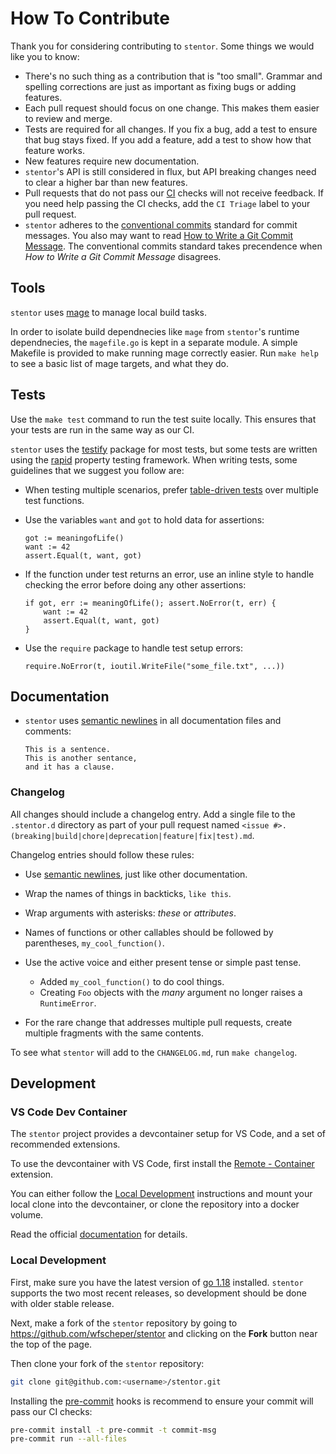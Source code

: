 # How To Contribute

Thank you for considering contributing to `stentor`.
Some things we would like you to know:

- There's no such thing as a contribution that is "too small".
  Grammar and spelling corrections are just as important as fixing bugs or adding features.
- Each pull request should focus on one change.
  This makes them easier to review and merge.
- Tests are required for all changes.
  If you fix a bug,
  add a test to ensure that bug stays fixed.
  If you add a feature,
  add a test to show how that feature works.
- New features require new documentation.
- `stentor`'s API is still considered in flux,
  but API breaking changes need to clear a higher bar than new features.
- Pull requests that do not pass our [CI] checks will not receive feedback.
  If you need help passing the CI checks,
  add the `CI Triage` label to your pull request.
- `stentor` adheres to the [conventional commits](https://www.conventionalcommits.org/en/v1.0.0/>)
  standard for commit messages.
  You also may want to read [How to Write a Git Commit Message](https://chris.beams.io/posts/git-commit/).
  The conventional commits standard
  takes precendence when *How to Write a Git Commit Message* disagrees.


## Tools

`stentor` uses [mage](https://github.com/magefile/mage)
to manage local build tasks.

In order to isolate build dependnecies like `mage`
from `stentor`'s runtime dependnecies,
the `magefile.go` is kept in a separate module.
A simple Makefile is provided to make running mage correctly easier.
Run `make help` to see a basic list of mage targets,
and what they do.


## Tests

Use the `make test` command to run the test suite locally.
This ensures that your tests are run in the same way as our CI.

`stentor` uses the [testify] package for most tests,
but some tests are written using the [rapid] property testing framework.
When writing tests, some guidelines that we suggest you follow are:

- When testing multiple scenarios,
  prefer [table-driven tests] over multiple test functions.
- Use the variables `want` and `got` to hold data for assertions:

  ```golang
  got := meaningofLife()
  want := 42
  assert.Equal(t, want, got)
  ```

- If the function under test returns an error,
  use an inline style to handle checking the error
  before doing any other assertions:

  ```golang
  if got, err := meaningOfLife(); assert.NoError(t, err) {
      want := 42
      assert.Equal(t, want, got)
  }
  ```

- Use the `require` package to handle test setup errors:

  ```golang
  require.NoError(t, ioutil.WriteFile("some_file.txt", ...))
  ```


## Documentation

- `stentor` uses [semantic newlines] in all documentation files and comments:

  ```text
  This is a sentence.
  This is another sentance,
  and it has a clause.
  ```


### Changelog

All changes should include a changelog entry.
Add a single file to the `.stentor.d` directory as part of your pull request
named `<issue #>.(breaking|build|chore|deprecation|feature|fix|test).md`.

Changelog entries should follow these rules:

- Use [semantic newlines],
  just like other documentation.
- Wrap the names of things in backticks,
  `like this`.
- Wrap arguments with asterisks:
  *these* or *attributes*.
- Names of functions or other callables should be followed by parentheses,
  `my_cool_function()`.
- Use the active voice
  and either present tense
  or simple past tense.

  - Added `my_cool_function()` to do cool things.
  - Creating `Foo` objects
    with the *many* argument
    no longer raises a `RuntimeError`.

- For the rare change that addresses multiple pull requests,
  create multiple fragments with the same contents.

To see what `stentor` will add to the `CHANGELOG.md`, run `make changelog`.


## Development

### VS Code Dev Container

The `stentor` project provides a devcontainer setup for VS Code,
and a set of recommended extensions.

To use the devcontainer with VS Code,
first install the [Remote - Container] extension.

You can either follow the [Local Development](#local-development) instructions
and mount your local clone into the devcontainer,
or clone the repository into a docker volume.

Read the official [documentation](https://code.visualstudio.com/docs/remote/containers)
for details.


### Local Development

First,
make sure you have the latest version of [go 1.18](https://golang.org/dl/) installed.
`stentor` supports the two most recent releases,
so development should be done with older stable release.

Next,
make a fork of the `stentor` repository
by going to <https://github.com/wfscheper/stentor>
and clicking on the **Fork** button near the top of the page.

Then clone your fork of the `stentor` repository:

```bash
git clone git@github.com:<username>/stentor.git
```

Installing the [pre-commit] hooks is recommend
to ensure your commit will pass our CI checks:

```bash
pre-commit install -t pre-commit -t commit-msg
pre-commit run --all-files
```

[Remote - Container]: https://marketplace.visualstudio.com/items?itemName=ms-vscode-remote.remote-containers
[ci]: https://github.com/wfscheper/stentor/actions?query=workflow%3ACI
[pre-commit]: https://pre-commit.com/
[semantic newlines]: https://rhodesmill.org/brandon/2012/one-sentence-per-line/
[rapid]: https://github.com/flyingmutant/rapid
[table-driven tests]: https://github.com/golang/go/wiki/TableDrivenTests
[testify]: https://github.com/stretchr/testify

